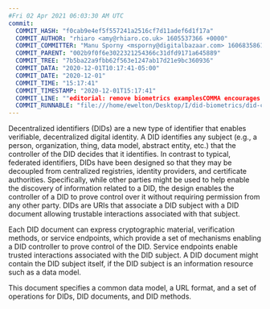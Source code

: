```yaml
---
#Fri 02 Apr 2021 06:03:30 AM UTC
commit:
  COMMIT_HASH: "f0cab9e4ef5f557241a2516cf7d11adef6d1f17a"
  COMMIT_AUTHOR: "rhiaro <amy@rhiaro.co.uk> 1605537366 +0000"
  COMMIT_COMMITTER: "Manu Sporny <msporny@digitalbazaar.com> 1606835861 -0500"
  COMMIT_PARENT: "002b9f0f6e3022321254366c31dfd9171a645889"
  COMMIT_TREE: "7b5ba22a9fbb62f563e1247ab17d21e9bc360936"
  COMMIT_DATA: "2020-12-01T10:17:41-05:00"
  COMMIT_DATE: "2020-12-01"
  COMMIT_TIME: "15:17:41"
  COMMIT_TIMESTAMP: "2020-12-01T15:17:41"
  COMMIT_LINE: ""editorial: remove biometrics examplesCOMMA encourages dystopian futures"
  COMMIT_RUNNABLE: "file:///home/ewelton/Desktop/I/did-biometrics/did-core-dataset/analysis/gitinfo/f0cab9e4ef5f557241a2516cf7d11adef6d1f17a/snapshot/index.html"
---
```


<section id="abstract">
<p>
<a>Decentralized identifiers</a> (DIDs) are a new type of identifier that
enables verifiable, decentralized digital identity. A <a>DID</a> identifies any
subject (e.g., a person, organization, thing, data model, abstract entity, etc.)
that the controller of the <a>DID</a> decides that it identifies. In contrast to
typical, federated identifiers, DIDs have been designed so that they may be
decoupled from centralized registries, identity providers, and certificate
authorities. Specifically, while other parties might be used to help enable the
discovery of information related to a <a>DID</a>, the design enables the
controller of a <a>DID</a> to prove control over it without requiring permission
from any other party. <a>DID</a>s are URIs that associate a <a>DID subject</a>
with a <a>DID document</a> allowing trustable interactions associated with that
subject.
    </p>
<p>
Each <a>DID document</a> can express cryptographic material, verification
methods, or <a>service endpoints</a>, which provide a set of mechanisms enabling
a <a>DID controller</a> to prove control of the <a>DID</a>. <a>Service
endpoints</a> enable trusted interactions associated with the <a>DID
subject</a>. A <a>DID document</a> might contain the <a>DID subject</a> itself,
if the <a>DID subject</a> is an information resource such as a data model.
    </p>
<p>
This document specifies a common data model, a URL format, and a set of
operations for <a>DIDs</a>, <a>DID documents</a>, and <a>DID methods</a>.
    </p>
</section>
